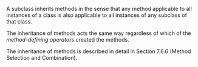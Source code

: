 



A subclass inherits methods in the sense that any method applicable to all instances of a class is also applicable to all instances of any subclass of that class. 



The inheritance of methods acts the same way regardless of which of the *method-defining operators* created the methods. 



The inheritance of methods is described in detail in Section 7.6.6 (Method Selection and Combination). 







 



 



